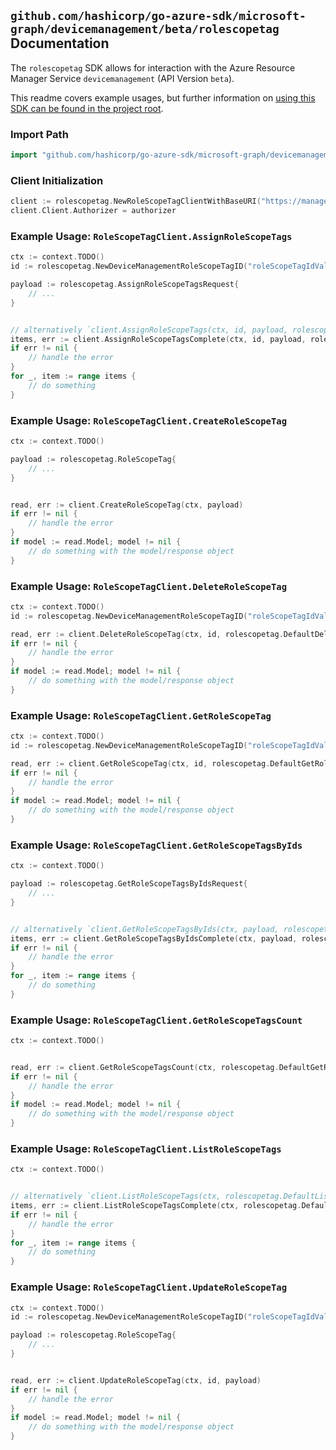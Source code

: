 
## `github.com/hashicorp/go-azure-sdk/microsoft-graph/devicemanagement/beta/rolescopetag` Documentation

The `rolescopetag` SDK allows for interaction with the Azure Resource Manager Service `devicemanagement` (API Version `beta`).

This readme covers example usages, but further information on [using this SDK can be found in the project root](https://github.com/hashicorp/go-azure-sdk/tree/main/docs).

### Import Path

```go
import "github.com/hashicorp/go-azure-sdk/microsoft-graph/devicemanagement/beta/rolescopetag"
```


### Client Initialization

```go
client := rolescopetag.NewRoleScopeTagClientWithBaseURI("https://management.azure.com")
client.Client.Authorizer = authorizer
```


### Example Usage: `RoleScopeTagClient.AssignRoleScopeTags`

```go
ctx := context.TODO()
id := rolescopetag.NewDeviceManagementRoleScopeTagID("roleScopeTagIdValue")

payload := rolescopetag.AssignRoleScopeTagsRequest{
	// ...
}


// alternatively `client.AssignRoleScopeTags(ctx, id, payload, rolescopetag.DefaultAssignRoleScopeTagsOperationOptions())` can be used to do batched pagination
items, err := client.AssignRoleScopeTagsComplete(ctx, id, payload, rolescopetag.DefaultAssignRoleScopeTagsOperationOptions())
if err != nil {
	// handle the error
}
for _, item := range items {
	// do something
}
```


### Example Usage: `RoleScopeTagClient.CreateRoleScopeTag`

```go
ctx := context.TODO()

payload := rolescopetag.RoleScopeTag{
	// ...
}


read, err := client.CreateRoleScopeTag(ctx, payload)
if err != nil {
	// handle the error
}
if model := read.Model; model != nil {
	// do something with the model/response object
}
```


### Example Usage: `RoleScopeTagClient.DeleteRoleScopeTag`

```go
ctx := context.TODO()
id := rolescopetag.NewDeviceManagementRoleScopeTagID("roleScopeTagIdValue")

read, err := client.DeleteRoleScopeTag(ctx, id, rolescopetag.DefaultDeleteRoleScopeTagOperationOptions())
if err != nil {
	// handle the error
}
if model := read.Model; model != nil {
	// do something with the model/response object
}
```


### Example Usage: `RoleScopeTagClient.GetRoleScopeTag`

```go
ctx := context.TODO()
id := rolescopetag.NewDeviceManagementRoleScopeTagID("roleScopeTagIdValue")

read, err := client.GetRoleScopeTag(ctx, id, rolescopetag.DefaultGetRoleScopeTagOperationOptions())
if err != nil {
	// handle the error
}
if model := read.Model; model != nil {
	// do something with the model/response object
}
```


### Example Usage: `RoleScopeTagClient.GetRoleScopeTagsByIds`

```go
ctx := context.TODO()

payload := rolescopetag.GetRoleScopeTagsByIdsRequest{
	// ...
}


// alternatively `client.GetRoleScopeTagsByIds(ctx, payload, rolescopetag.DefaultGetRoleScopeTagsByIdsOperationOptions())` can be used to do batched pagination
items, err := client.GetRoleScopeTagsByIdsComplete(ctx, payload, rolescopetag.DefaultGetRoleScopeTagsByIdsOperationOptions())
if err != nil {
	// handle the error
}
for _, item := range items {
	// do something
}
```


### Example Usage: `RoleScopeTagClient.GetRoleScopeTagsCount`

```go
ctx := context.TODO()


read, err := client.GetRoleScopeTagsCount(ctx, rolescopetag.DefaultGetRoleScopeTagsCountOperationOptions())
if err != nil {
	// handle the error
}
if model := read.Model; model != nil {
	// do something with the model/response object
}
```


### Example Usage: `RoleScopeTagClient.ListRoleScopeTags`

```go
ctx := context.TODO()


// alternatively `client.ListRoleScopeTags(ctx, rolescopetag.DefaultListRoleScopeTagsOperationOptions())` can be used to do batched pagination
items, err := client.ListRoleScopeTagsComplete(ctx, rolescopetag.DefaultListRoleScopeTagsOperationOptions())
if err != nil {
	// handle the error
}
for _, item := range items {
	// do something
}
```


### Example Usage: `RoleScopeTagClient.UpdateRoleScopeTag`

```go
ctx := context.TODO()
id := rolescopetag.NewDeviceManagementRoleScopeTagID("roleScopeTagIdValue")

payload := rolescopetag.RoleScopeTag{
	// ...
}


read, err := client.UpdateRoleScopeTag(ctx, id, payload)
if err != nil {
	// handle the error
}
if model := read.Model; model != nil {
	// do something with the model/response object
}
```
